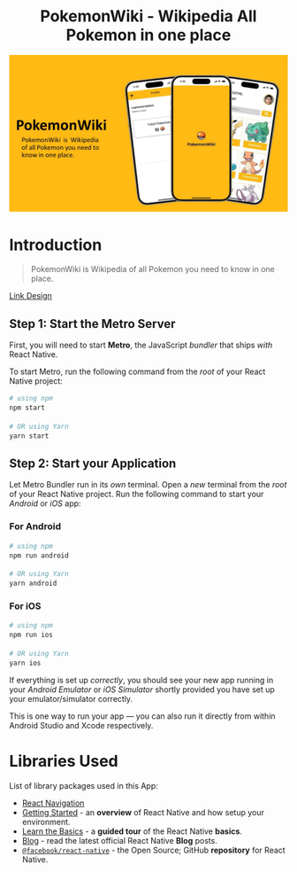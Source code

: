 <div align="center">
<h1> PokemonWiki - Wikipedia All Pokemon in one place </h1>
<a href="#">
    <img src="./cover.jpg" alt="readme-project-template">
</a>
</div>

# Introduction

>PokemonWiki is Wikipedia of all Pokemon you need to know in one place.

[Link Design](https://www.figma.com/design/HBAANmNzse2qpx8Tze3uxH/PokemonWiki-App?node-id=0-1&t=oOOZ8jhgU9cSFTFy-1)


## Step 1: Start the Metro Server

First, you will need to start **Metro**, the JavaScript _bundler_ that ships _with_ React Native.

To start Metro, run the following command from the _root_ of your React Native project:

```bash
# using npm
npm start

# OR using Yarn
yarn start
```

## Step 2: Start your Application

Let Metro Bundler run in its _own_ terminal. Open a _new_ terminal from the _root_ of your React Native project. Run the following command to start your _Android_ or _iOS_ app:

### For Android

```bash
# using npm
npm run android

# OR using Yarn
yarn android
```

### For iOS

```bash
# using npm
npm run ios

# OR using Yarn
yarn ios
```

If everything is set up _correctly_, you should see your new app running in your _Android Emulator_ or _iOS Simulator_ shortly provided you have set up your emulator/simulator correctly.

This is one way to run your app — you can also run it directly from within Android Studio and Xcode respectively.

# Libraries Used

List of library packages used in this App:

- [React Navigation](https://reactnavigation.org/docs/getting-started/)
- [Getting Started](https://reactnative.dev/docs/environment-setup) - an **overview** of React Native and how setup your environment.
- [Learn the Basics](https://reactnative.dev/docs/getting-started) - a **guided tour** of the React Native **basics**.
- [Blog](https://reactnative.dev/blog) - read the latest official React Native **Blog** posts.
- [`@facebook/react-native`](https://github.com/facebook/react-native) - the Open Source; GitHub **repository** for React Native.
